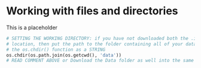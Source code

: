 # Working with files and directories

This is a placeholder

```python
# SETTING THE WORKING DIRECTORY: if you have not downloaded both the .ipynb file and the Data folder into the same 
# location, then put the path to the folder containing all of your data files (necessary for this lab) inside 
# the os.chdir() function as a STRING
os.chdir(os.path.join(os.getcwd(), 'data')) 
# READ COMMENT ABOVE or Download the Data folder as well into the same folder as this notebook
``````